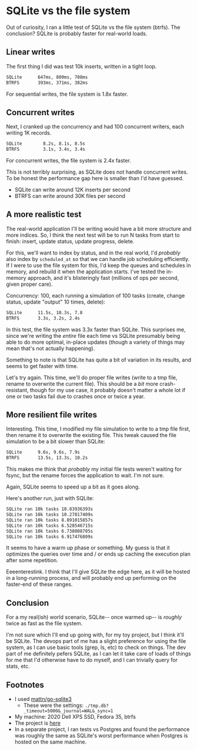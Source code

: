 # SQLite vs the file system

Out of curiosity, I ran a little test of SQLite vs the file system (btrfs). The conclusion? SQLite is probably faster for real-world loads.

## Linear writes

The first thing I did was test 10k inserts, written in a tight loop.

```bash
SQLite      647ms, 809ms, 708ms
BTRFS       393ms, 371ms, 382ms
```

For sequential writes, the file system is 1.8x faster.

## Concurrent writes

Next, I cranked up the concurrency and had 100 concurrent writers, each writing 1K records.

```bash
SQLite        8.2s, 8.1s, 8.5s
BTRFS         3.1s, 3.4s, 3.4s
```

For concurrent writes, the file system is 2.4x faster.

This is not terribly surprising, as SQLite does not handle concurrent writes. To be honest the performance gap here is smaller than I'd have guessed.

- SQLite can write around 12K inserts per second
- BTRFS can write around 30K files per second

## A more realistic test

The real-world application I'll be writing would have a bit more structure and more indices. So, I think the next test will be to run N tasks from start to finish: insert, update status, update progress, delete.

For this, we'll want to index by status, and in the real world, I'd *probably* also index by `scheduled_at` so that we can handle job scheduling efficiently. If I were to use the file system for this, I'd keep the queues and schedules in memory, and rebuild it when the application starts. I've tested the in-memory approach, and it's blisteringly fast (millions of ops per second, given proper care).

Concurrency: 100, each running a simulation of 100 tasks (create, change status, update "output" 10 times, delete):

```bash
SQLite      11.5s, 10.3s, 7.8
BTRFS       3.3s, 3.2s, 2.4s
```

In this test, the file system was 3.3x faster than SQLite. This surprises me, since we're writing the *entire* file each time vs SQLite presumably being able to do more optimal, in-place updates (though a variety of things may mean that's not actually happening).

Something to note is that SQLite has quite a bit of variation in its results, and seems to get faster with time.

Let's try again. This time, we'll do proper file writes (write to a tmp file, rename to overwrite the current file). This should be a *bit* more crash-resistant, though for my use case, it probably doesn't matter a whole lot if one or two tasks fail due to crashes once or twice a year.

## More resilient file writes

Interesting. This time, I modified my file simulation to write to a tmp file first, then rename it to overwrite the existing file. This tweak caused the file simulation to be a bit slower than SQLite:

```bash
SQLite      9.6s, 9.6s, 7.9s
BTRFS       13.5s, 13.3s, 10.2s
```

This makes me think that *probably* my initial file tests weren't waiting for fsync, but the rename forces the application to wait. I'm not sure.

Again, SQLite seems to speed up a bit as it goes along.

Here's another run, just with SQLite:

```bash
SQLite ran 10k tasks 10.83936393s
SQLite ran 10k tasks 10.27817409s
SQLite ran 10k tasks 8.891015857s
SQLite ran 10k tasks 6.528546715s
SQLite ran 10k tasks 6.738008705s
SQLite ran 10k tasks 6.917476809s
```

It seems to have a warm up phase or something. My guess is that it optimizes the queries over time and / or ends up caching the execution plan after some repetition.

Eeeenterestink. I think that I'll give SQLite the edge here, as it will be hosted in a long-running process, and will probably end up performing on the faster-end of these ranges.

## Conclusion

For a my real(ish) world scenario, SQLite-- once warmed up-- is *roughly* twice as fast as the file system.

I'm not sure which I'll end up going with, for my toy project, but I think it'll be SQLite. The devops part of me has a slight preference for using the file system, as I can use basic tools (grep, ls, etc) to check on things. The dev part of me definitely pefers SQLite, as I can let it take care of loads of things for me that I'd otherwise have to do myself, and I can trivially query for stats, etc.

## Footnotes

- I used [mattn/go-sqlite3](https://github.com/mattn/go-sqlite3)
  - These were the settings: `./tmp.db?_timeout=5000&_journal=WAL&_sync=1`
- My machine: 2020 Dell XPS SSD, Fedora 35, btrfs
- The project is [here](https://github.com/chrisdavies/dbench)
- In a separate project, I ran tests vs Postgres and found the performance was roughly the same as SQLite's worst performance when Postgres is hosted on the same machine.
